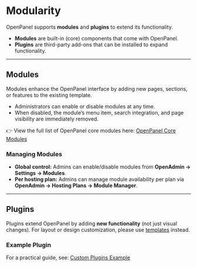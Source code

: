 # Modularity

OpenPanel supports **modules** and **plugins** to extend its functionality.

* **Modules** are built-in (core) components that come with OpenPanel.
* **Plugins** are third-party add-ons that can be installed to expand functionality.

---

## Modules

Modules enhance the OpenPanel interface by adding new pages, sections, or features to the existing template.

* Administrators can enable or disable modules at any time.
* When disabled, the module’s menu item, search integration, and page visibility are immediately removed.

👉 View the full list of OpenPanel core modules here: [OpenPanel Core Modules](https://github.com/stefanpejcic/openpanel-configuration/blob/main/openadmin/config/features.json)

### Managing Modules

* **Global control:** Admins can enable/disable modules from
  **OpenAdmin → Settings → Modules**.
* **Per hosting plan:** Admins can manage module availability per plan via
  **OpenAdmin → Hosting Plans → Module Manager**.

---

## Plugins

Plugins extend OpenPanel by adding **new functionality** (not just visual changes).
For layout or design customization, please use [templates](/templates/) instead.

### Example Plugin

For a practical guide, see:
[Custom Plugins Example](https://openpanel.com/docs/articles/dev-experience/custom-plugins#example)
